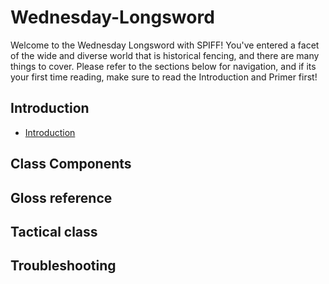 # Wednesday-Longsword
Welcome to the Wednesday Longsword with SPIFF! You've entered a facet of the wide and diverse world that is historical fencing, and there are many things to cover. Please refer to the sections below for navigation, and if its your first time reading, make sure to read the Introduction and Primer first!

## Introduction
- [Introduction](01-Introduction.md)
## Class Components

## Gloss reference

## Tactical class

## Troubleshooting
